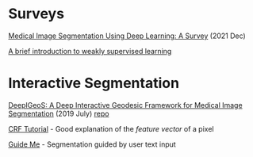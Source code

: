 # Surveys
[Medical Image Segmentation Using Deep Learning:
A Survey](https://arxiv.org/pdf/2009.13120.pdf) (2021 Dec)

[A brief introduction to weakly supervised learning](https://academic.oup.com/nsr/article-abstract/5/1/44/4093912)

# Interactive Segmentation
[DeepIGeoS: A Deep Interactive Geodesic Framework for Medical Image Segmentation](https://ieeexplore.ieee.org/stamp/stamp.jsp?arnumber=8370732) (2019 July)
[repo](https://github.com/HITLAB-DeepIGeoS/DeepIGeoS)

[CRF Tutorial](https://github.com/roym899/crf_segmentation_tutorial/blob/master/tutorial.pdf) - Good explanation of the *feature vector* of a pixel

[Guide Me](https://openaccess.thecvf.com/content_cvpr_2018/papers/Rupprecht_Guide_Me_Interacting_CVPR_2018_paper.pdf) - Segmentation guided by user text input
